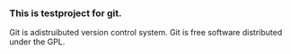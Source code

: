 ### This is testproject for git.
Git is adistruibuted version control system.
Git is free software distributed under the GPL.